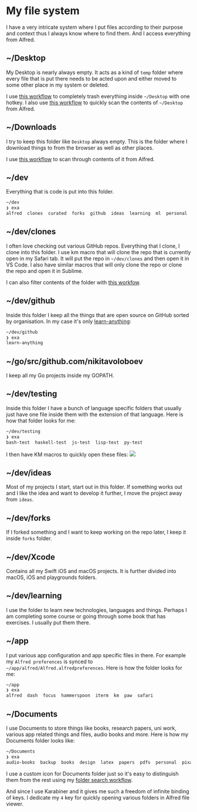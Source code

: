 # My file system
I have a very intricate system where I put files according to their purpose and context thus I always know where to find them. And I access everything from Alfred.

## ~/Desktop
My Desktop is nearly always empty. It acts as a kind of `temp` folder where every file that is put there needs to be acted upon and either moved to some other place in my system or deleted.

I use [this workflow](https://github.com/nikitavoloboev/small-workflows/tree/master/clean-folders) to completely trash everything inside `~/Desktop` with one hotkey. I also use [this workflow](https://github.com/nikitavoloboev/small-workflows/blob/master/augmentations/Directory%20watches.alfredworkflow?raw=true) to quickly scan the contents of `~/Desktop` from Alfred.

## ~/Downloads
I try to keep this folder like `Desktop` always empty. This is the folder where I download things to from the browser as well as other places.

I use [this workflow](https://github.com/nikitavoloboev/small-workflows/blob/master/augmentations/Recent%20Downloads.alfredworkflow?raw=true) to scan through contents of it from Alfred.

## ~/dev
Everything that is code is put into this folder.

```Bash
~/dev
❯ exa
alfred  clones  curated  forks  github  ideas  learning  ml  personal  practice  safari  scripts  testing  uni  web  Xcode

```

## ~/dev/clones
I often love checking out various GitHub repos. Everything that I clone, I clone into this folder. I use km macro that will clone the repo that is currently open in my Safari tab. It will put the repo in `~/dev/clones` and then open it in VS Code. I also have similar macros that will only clone the repo or clone the repo and open it in Sublime.

I can also filter contents of the folder with [this workfow](https://github.com/nikitavoloboev/small-workflows/blob/master/augmentations/Directory%20watches.alfredworkflow?raw=true).

## ~/dev/github
Inside this folder I keep all the things that are open source on GitHub sorted by organisation. In my case it's only [learn-anything](https://github.com/learn-anything/):

```Bash
~/dev/github
❯ exa
learn-anything
```

## ~/go/src/github.com/nikitavoloboev
I keep all my Go projects inside my GOPATH.

## ~/dev/testing
Inside this folder I have a bunch of language specific folders that usually just have one file inside them with the extension of that language. Here is how that folder looks for me:

```Bash
~/dev/testing
❯ exa
bash-test  haskell-test  js-test  lisp-test  py-test
```

I then have KM macros to quickly open these files:
![](https://i.imgur.com/ZNL31og.png)

## ~/dev/ideas
Most of my projects I start, start out in this folder. If something works out and I like the idea and want to develop it further, I move the project away from `ideas`.

## ~/dev/forks
If I forked something and I want to keep working on the repo later, I keep it inside `forks` folder.

## ~/dev/Xcode
Contains all my Swift iOS and macOS projects. It is further divided into macOS, iOS and playgrounds folders.

## ~/dev/learning
I use the folder to learn new technologies, languages and things. Perhaps I am completing some course or going through some book that has exercises. I usually put them there.

## ~/app
I put various app configuration and app specific files in there. For example my `Alfred preferences` is synced to `~/app/alfred/Alfred.alfredpreferences`. Here is how the folder looks for me:

```Bash
~/app
❯ exa
alfred  dash  focus  hammerspoon  iterm  km  paw  safari
```

## ~/Documents
I use Documents to store things like books, research papers, uni work, various app related things and files, audio books and more. Here is how my Documents folder looks like:

```Bash
~/Documents
❯ exa
audio-books  backup  books  design  latex  papers  pdfs  personal  pixave  uni  voice memos  watch
```

I use a custom icon for Documents folder just so it's easy to distinguish them from the rest using my [folder search workflow](https://github.com/nikitavoloboev/small-workflows/tree/master/folder-search).

And since I use Karabiner and it gives me such a freedom of infinite binding of keys. I dedicate my `4` key for quickly opening various folders in Alfred file viewer.